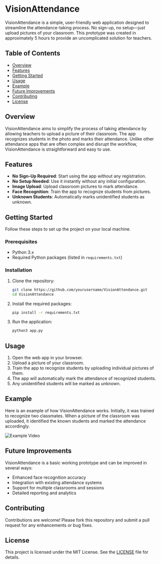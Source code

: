 # VisionAttendance

VisionAttendance is a simple, user-friendly web application designed to streamline the attendance-taking process. No sign-up, no setup—just upload pictures of your classroom. This prototype was created in approximately 5 hours to provide an uncomplicated solution for teachers.

## Table of Contents
- [Overview](#overview)
- [Features](#features)
- [Getting Started](#getting-started)
- [Usage](#usage)
- [Example](#example)
- [Future Improvements](#future-improvements)
- [Contributing](#contributing)
- [License](#license)

## Overview
VisionAttendance aims to simplify the process of taking attendance by allowing teachers to upload a picture of their classroom. The app recognizes students in the photo and marks their attendance. Unlike other attendance apps that are often complex and disrupt the workflow, VisionAttendance is straightforward and easy to use.

## Features
- **No Sign-Up Required**: Start using the app without any registration.
- **No Setup Needed**: Use it instantly without any initial configuration.
- **Image Upload**: Upload classroom pictures to mark attendance.
- **Face Recognition**: Train the app to recognize students from pictures.
- **Unknown Students**: Automatically marks unidentified students as unknown.

## Getting Started
Follow these steps to set up the project on your local machine.

### Prerequisites
- Python 3.x
- Required Python packages (listed in `requirements.txt`)

### Installation
1. Clone the repository:
    ```bash
    git clone https://github.com/yourusername/VisionAttendance.git
    cd VisionAttendance
    ```

2. Install the required packages:
    ```bash
    pip install -r requirements.txt
    ```

3. Run the application:
    ```bash
    python3 app.py
    ```

## Usage
1. Open the web app in your browser.
2. Upload a picture of your classroom.
3. Train the app to recognize students by uploading individual pictures of them.
4. The app will automatically mark the attendance of recognized students.
5. Any unidentified students will be marked as unknown.

## Example
Here is an example of how VisionAttendance works. Initially, it was trained to recognize two classmates. When a picture of the classroom was uploaded, it identified the known students and marked the attendance accordingly.

![Example Video](https://www.linkedin.com/posts/harshalsinghcn_in-my-college-a-lot-of-time-is-wasted-taking-activity-7210731188682952705-0l-I?utm_source=share&utm_medium=member_android)

## Future Improvements
VisionAttendance is a basic working prototype and can be improved in several ways:
- Enhanced face recognition accuracy
- Integration with existing attendance systems
- Support for multiple classrooms and sessions
- Detailed reporting and analytics

## Contributing
Contributions are welcome! Please fork this repository and submit a pull request for any enhancements or bug fixes.

## License
This project is licensed under the MIT License. See the [LICENSE](LICENSE) file for details.
